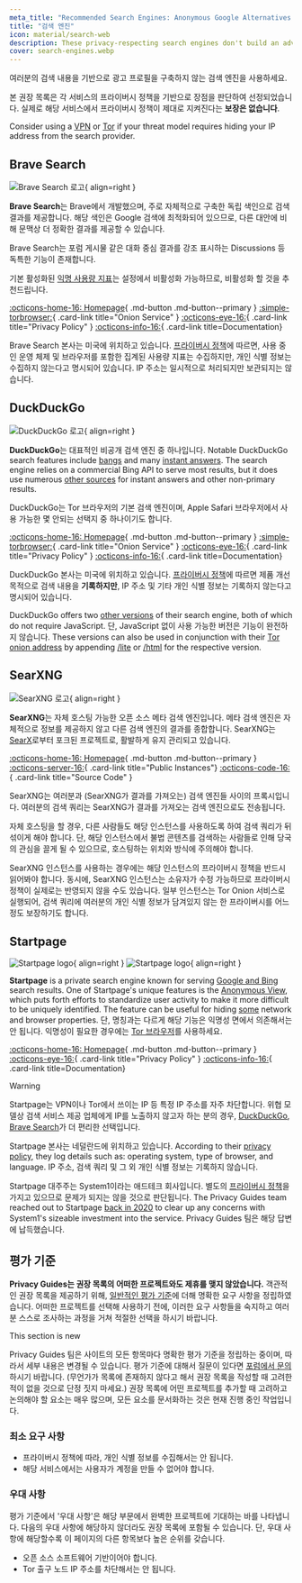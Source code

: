 ```yaml
---
meta_title: "Recommended Search Engines: Anonymous Google Alternatives - Privacy Guides"
title: "검색 엔진"
icon: material/search-web
description: These privacy-respecting search engines don't build an advertising profile based on your searches.
cover: search-engines.webp
---
```


여러분의 검색 내용을 기반으로 광고 프로필을 구축하지 않는 검색 엔진을 사용하세요.

본 권장 목록은 각 서비스의 프라이버시 정책을 기반으로 장점을 판단하여 선정되었습니다. 실제로 해당 서비스에서 프라이버시 정책이 제대로 지켜진다는 **보장은 없습니다**.

Consider using a [VPN](vpn.md) or [Tor](tor.md) if your threat model requires hiding your IP address from the search provider.

## Brave Search

<div class="admonition recommendation" markdown>

![Brave Search 로고](assets/img/search-engines/brave-search.svg){ align=right }

**Brave Search**는 Brave에서 개발했으며, 주로 자체적으로 구축한 독립 색인으로 검색 결과를 제공합니다. 해당 색인은 Google 검색에 최적화되어 있으므로, 다른 대안에 비해 문맥상 더 정확한 결과를 제공할 수 있습니다.

Brave Search는 포럼 게시물 같은 대화 중심 결과를 강조 표시하는 Discussions 등 독특한 기능이 존재합니다.

기본 활성화된 [익명 사용량 지표](https://search.brave.com/help/usage-metrics)는 설정에서 비활성화 가능하므로, 비활성화 할 것을 추천드립니다.

[:octicons-home-16: Homepage](https://search.brave.com){ .md-button .md-button--primary }
[:simple-torbrowser:](https://search.brave4u7jddbv7cyviptqjc7jusxh72uik7zt6adtckl5f4nwy2v72qd.onion){ .card-link title="Onion Service" }
[:octicons-eye-16:](https://search.brave.com/help/privacy-policy){ .card-link title="Privacy Policy" }
[:octicons-info-16:](https://search.brave.com/help){ .card-link title=Documentation}

</details>

</div>

Brave Search 본사는 미국에 위치하고 있습니다. [프라이버시 정책](https://search.brave.com/help/privacy-policy)에 따르면, 사용 중인 운영 체제 및 브라우저를 포함한 집계된 사용량 지표는 수집하지만, 개인 식별 정보는 수집하지 않는다고 명시되어 있습니다. IP 주소는 일시적으로 처리되지만 보관되지는 않습니다.

## DuckDuckGo

<div class="admonition recommendation" markdown>

![DuckDuckGo 로고](assets/img/search-engines/duckduckgo.svg){ align=right }

**DuckDuckGo**는 대표적인 비공개 검색 엔진 중 하나입니다. Notable DuckDuckGo search features include [bangs](https://duckduckgo.com/bang) and many [instant answers](https://help.duckduckgo.com/duckduckgo-help-pages/features/instant-answers-and-other-features). The search engine relies on a commercial Bing API to serve most results, but it does use numerous [other sources](https://help.duckduckgo.com/results/sources) for instant answers and other non-primary results.

DuckDuckGo는 Tor 브라우저의 기본 검색 엔진이며, Apple Safari 브라우저에서 사용 가능한 몇 안되는 선택지 중 하나이기도 합니다.

[:octicons-home-16: Homepage](https://duckduckgo.com){ .md-button .md-button--primary }
[:simple-torbrowser:](https://duckduckgogg42xjoc72x3sjasowoarfbgcmvfimaftt6twagswzczad.onion){ .card-link title="Onion Service" }
[:octicons-eye-16:](https://duckduckgo.com/privacy){ .card-link title="Privacy Policy" }
[:octicons-info-16:](https://help.duckduckgo.com){ .card-link title=Documentation}

</details>

</div>

DuckDuckGo 본사는 미국에 위치하고 있습니다. [프라이버시 정책](https://duckduckgo.com/privacy)에 따르면 제품 개선 목적으로 검색 내용을 **기록하지만**, IP 주소 및 기타 개인 식별 정보는 기록하지 않는다고 명시되어 있습니다.

DuckDuckGo offers two [other versions](https://help.duckduckgo.com/features/non-javascript) of their search engine, both of which do not require JavaScript. 단, JavaScript 없이 사용 가능한 버전은 기능이 완전하지 않습니다. These versions can also be used in conjunction with their [Tor onion address](https://duckduckgogg42xjoc72x3sjasowoarfbgcmvfimaftt6twagswzczad.onion) by appending [/lite](https://duckduckgogg42xjoc72x3sjasowoarfbgcmvfimaftt6twagswzczad.onion/lite) or [/html](https://duckduckgogg42xjoc72x3sjasowoarfbgcmvfimaftt6twagswzczad.onion/html) for the respective version.

## SearXNG

<div class="admonition recommendation" markdown>

![SearXNG 로고](assets/img/search-engines/searxng.svg){ align=right }

**SearXNG**는 자체 호스팅 가능한 오픈 소스 메타 검색 엔진입니다. 메타 검색 엔진은 자체적으로 정보를 제공하지 않고 다른 검색 엔진의 결과를 종합합니다. SearXNG는 [SearX](https://github.com/searx/searx)로부터 포크된 프로젝트로, 활발하게 유지 관리되고 있습니다.

[:octicons-home-16: Homepage](https://searxng.org){ .md-button .md-button--primary }
[:octicons-server-16:](https://searx.space){ .card-link title="Public Instances"}
[:octicons-code-16:](https://github.com/searxng/searxng){ .card-link title="Source Code" }

</details>

</div>

SearXNG는 여러분과 (SearXNG가 결과를 가져오는) 검색 엔진들 사이의 프록시입니다. 여러분의 검색 쿼리는 SearXNG가 결과를 가져오는 검색 엔진으로도 전송됩니다.

자체 호스팅을 할 경우, 다른 사람들도 해당 인스턴스를 사용하도록 하여 검색 쿼리가 뒤섞이게 해야 합니다. 단, 해당 인스턴스에서 불법 콘텐츠를 검색하는 사람들로 인해 당국의 관심을 끌게 될 수 있으므로, 호스팅하는 위치와 방식에 주의해야 합니다.

SearXNG 인스턴스를 사용하는 경우에는 해당 인스턴스의 프라이버시 정책을 반드시 읽어봐야 합니다. 동시에, SearXNG 인스턴스는 소유자가 수정 가능하므로 프라이버시 정책이 실제로는 반영되지 않을 수도 있습니다. 일부 인스턴스는 Tor Onion 서비스로 실행되어, 검색 쿼리에 여러분의 개인 식별 정보가 담겨있지 않는 한 프라이버시를 어느 정도 보장하기도 합니다.

## Startpage

<div class="admonition recommendation" markdown>

![Startpage logo](assets/img/search-engines/startpage.svg#only-light){ align=right }
![Startpage logo](assets/img/search-engines/startpage-dark.svg#only-dark){ align=right }

**Startpage** is a private search engine known for serving [Google and Bing](https://support.startpage.com/hc/articles/4522435533844-What-is-the-relationship-between-Startpage-and-your-search-partners-like-Google-and-Microsoft-Bing) search results.  One of Startpage's unique features is the [Anonymous View](https://startpage.com/en/anonymous-view), which puts forth efforts to standardize user activity to make it more difficult to be uniquely identified. The feature can be useful for hiding [some](https://support.startpage.com/hc/articles/4455540212116-The-Anonymous-View-Proxy-technical-details) network and browser properties. 단, 명칭과는 다르게 해당 기능은 익명성 면에서 의존해서는 안 됩니다. 익명성이 필요한 경우에는 [Tor 브라우저](tor.md#tor-browser)를 사용하세요.

[:octicons-home-16: Homepage](https://startpage.com){ .md-button .md-button--primary }
[:octicons-eye-16:](https://startpage.com/en/privacy-policy){ .card-link title="Privacy Policy" }
[:octicons-info-16:](https://support.startpage.com/hc/categories/4481917470356-Startpage-Search-Engine){ .card-link title=Documentation}

</details>

</div>

<div class="admonition warning" markdown>
<p class="admonition-title">Warning</p>

Startpage는 VPN이나 Tor에서 쓰이는 IP 등 특정 IP 주소를 자주 차단합니다. 위협 모델상 검색 서비스 제공 업체에게 IP를 노출하지 않고자 하는 분의 경우, [DuckDuckGo](#duckduckgo), [Brave Search](#brave-search)가 더 편리한 선택입니다.

</div>

Startpage 본사는 네덜란드에 위치하고 있습니다. According to their [privacy policy](https://startpage.com/en/privacy-policy), they log details such as: operating system, type of browser, and language. IP 주소, 검색 쿼리 및 그 외 개인 식별 정보는 기록하지 않습니다.

Startpage 대주주는 System1이라는 애드테크 회사입니다. 별도의 [프라이버시 정책](https://system1.com/terms/privacy-policy)을 가지고 있으므로 문제가 되지는 않을 것으로 판단됩니다. The Privacy Guides team reached out to Startpage [back in 2020](https://web.archive.org/web/20210118031008/https://blog.privacytools.io/relisting-startpage) to clear up any concerns with System1's sizeable investment into the service. Privacy Guides 팀은 해당 답변에 납득했습니다.

## 평가 기준

**Privacy Guides는 권장 목록의 어떠한 프로젝트와도 제휴를 맺지 않았습니다.** 객관적인 권장 목록을 제공하기 위해, [일반적인 평가 기준](about/criteria.md)에 더해 명확한 요구 사항을 정립하였습니다. 어떠한 프로젝트를 선택해 사용하기 전에, 이러한 요구 사항들을 숙지하고 여러분 스스로 조사하는 과정을 거쳐 적절한 선택을 하시기 바랍니다.

<div class="admonition example" markdown>
<p class="admonition-title">This section is new</p>

Privacy Guides 팀은 사이트의 모든 항목마다 명확한 평가 기준을 정립하는 중이며, 따라서 세부 내용은 변경될 수 있습니다. 평가 기준에 대해서 질문이 있다면 [포럼에서 문의](https://discuss.privacyguides.net/latest)하시기 바랍니다. (무언가가 목록에 존재하지 않다고 해서 권장 목록을 작성할 때 고려한 적이 없을 것으로 단정 짓지 마세요.) 권장 목록에 어떤 프로젝트를 추가할 때 고려하고 논의해야 할 요소는 매우 많으며, 모든 요소를 문서화하는 것은 현재 진행 중인 작업입니다.

</div>

### 최소 요구 사항

- 프라이버시 정책에 따라, 개인 식별 정보를 수집해서는 안 됩니다.
- 해당 서비스에서는 사용자가 계정을 만들 수 없어야 합니다.

### 우대 사항

평가 기준에서 '우대 사항'은 해당 부문에서 완벽한 프로젝트에 기대하는 바를 나타냅니다. 다음의 우대 사항에 해당하지 않더라도 권장 목록에 포함될 수 있습니다. 단, 우대 사항에 해당할수록 이 페이지의 다른 항목보다 높은 순위를 갖습니다.

- 오픈 소스 소프트웨어 기반이어야 합니다.
- Tor 출구 노드 IP 주소를 차단해서는 안 됩니다.
